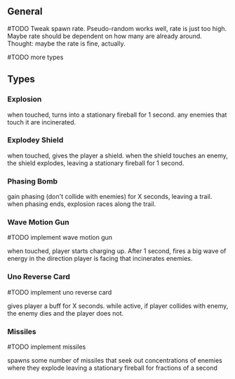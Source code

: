 ## General
#TODO Tweak spawn rate. Pseudo-random works well, rate is just too high. Maybe rate should be dependent on how many are already around.
Thought: maybe the rate is fine, actually.

#TODO more types

## Types
### Explosion
when touched, turns into a stationary fireball for 1 second. any enemies that touch it are incinerated.

### Explodey Shield

when touched, gives the player a shield. when the shield touches an enemy, the shield explodes, leaving a stationary fireball for 1 second.

### Phasing Bomb
gain phasing (don't collide with enemies) for X seconds, leaving a trail. when phasing ends, explosion races along the trail.

### Wave Motion Gun
#TODO implement wave motion gun

when touched, player starts charging up. After 1 second, fires a big wave of energy in the direction player is facing that incinerates enemies.

### Uno Reverse Card
#TODO implement uno reverse card

gives player a buff for X seconds. while active, if player collides with enemy, the enemy dies and the player does not.

### Missiles
#TODO implement missiles

spawns some number of missiles that seek out concentrations of enemies where they explode leaving a stationary fireball for fractions of a second